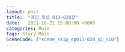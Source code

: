 ```yaml
---
layout: post
title:  "메인_회상_013~028장"
date:   2021-10-21 15:00:00 +0000
categories: Main
Tags: Story Main
SceneCode: ["scene_skip_cp013-028_q1_s10"]
---
```

